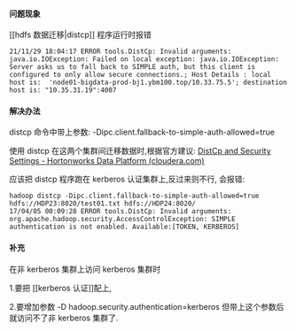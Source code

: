 #### 问题现象
[[hdfs 数据迁移|distcp]] 程序运行时报错

```
21/11/29 18:04:17 ERROR tools.DistCp: Invalid arguments:
java.io.IOException: Failed on local exception: java.io.IOException: Server asks us to fall back to SIMPLE auth, but this client is configured to only allow secure connections.; Host Details : local host is:  'node01-bigdata-prod-bj1.ybm100.top/10.33.75.5'; destination host is: "10.35.31.19":4007
```


#### 解决办法

distcp 命令中带上参数: -Dipc.client.fallback-to-simple-auth-allowed=true

使用  distcp 在这两个集群间迁移数据时,根据官方建议: [DistCp and Security Settings - Hortonworks Data Platform (cloudera.com)](https://docs.cloudera.com/HDPDocuments/HDP2/HDP-2.5.3/bk_administration/content/distcp_and_security_settings.html)

应该把 distcp 程序跑在 kerberos 认证集群上,反过来则不行, 会报错:

```
hadoop distcp -Dipc.client.fallback-to-simple-auth-allowed=true hdfs://HDP23:8020/test01.txt hdfs://HDP24:8020/ 
17/04/05 00:09:28 ERROR tools.DistCp: Invalid arguments: org.apache.hadoop.security.AccessControlException: SIMPLE authentication is not enabled. Available:[TOKEN, KERBEROS]
```




#### 补充

在非 kerberos 集群上访问 kerberos 集群时

1.要把 [[kerberos 认证]]配上,

2.要增加参数 -D hadoop.security.authentication=kerberos  但带上这个参数后就访问不了非 kerberos 集群了.

